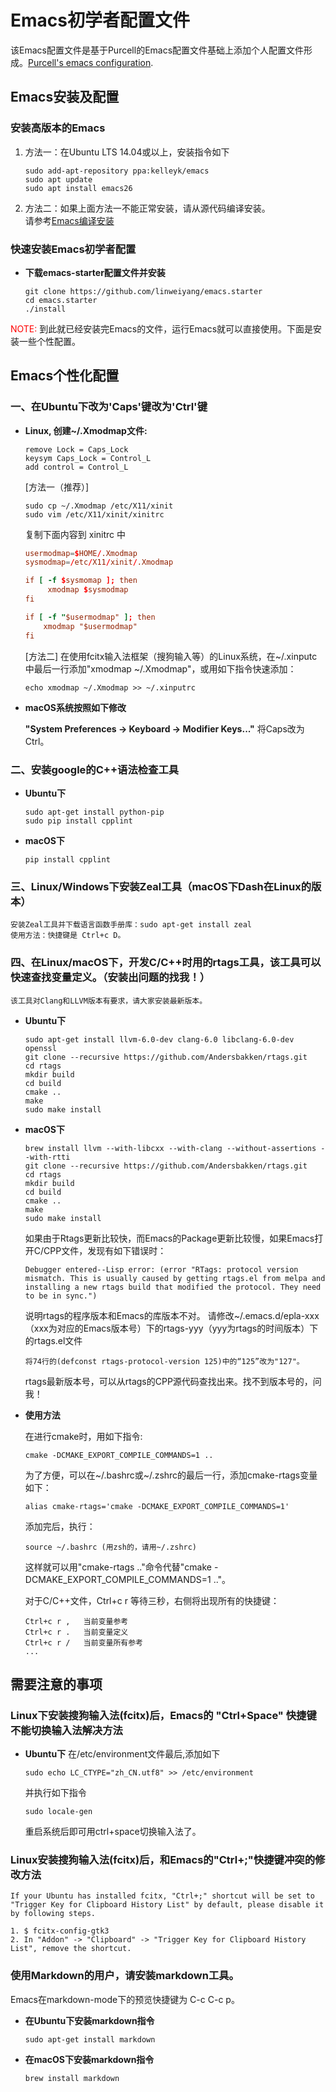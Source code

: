 # Emacs初学者配置文件

该Emacs配置文件是基于Purcell的Emacs配置文件基础上添加个人配置文件形成。[Purcell's emacs configuration](https://github.com/purcell/emacs.d).

## Emacs安装及配置

### 安装高版本的Emacs
1. 方法一：在Ubuntu LTS 14.04或以上，安装指令如下

    ``` shell
    sudo add-apt-repository ppa:kelleyk/emacs
    sudo apt update
    sudo apt install emacs26
    ```

2. 方法二：如果上面方法一不能正常安装，请从源代码编译安装。  
   请参考[Emacs编译安装](http://ubuntuhandbook.org/index.php/2014/10/emacs-24-4-released-install-in-ubuntu-14-04/)

### 快速安装Emacs初学者配置
* **下载emacs-starter配置文件并安装**

    ``` shell
    git clone https://github.com/linweiyang/emacs.starter
    cd emacs.starter
    ./install
    ```

<font color=#ff0000>NOTE:</font> 到此就已经安装完Emacs的文件，运行Emacs就可以直接使用。下面是安装一些个性配置。

## Emacs个性化配置

### 一、在Ubuntu下改为'Caps'键改为'Ctrl'键

- **Linux, 创建~/.Xmodmap文件:**

    ``` xmodmap
    remove Lock = Caps_Lock
    keysym Caps_Lock = Control_L
    add control = Control_L
    ```

    [方法一（推荐）]
    ``` shell
    sudo cp ~/.Xmodmap /etc/X11/xinit
    sudo vim /etc/X11/xinit/xinitrc
    ```
    复制下面内容到 xinitrc 中
    ``` conf
    usermodmap=$HOME/.Xmodmap
    sysmodmap=/etc/X11/xinit/.Xmodmap

    if [ -f $sysmomap ]; then
         xmodmap $sysmodmap
    fi

    if [ -f "$usermodmap" ]; then
        xmodmap "$usermodmap"
    fi 
    ```
    
    [方法二]
    在使用fcitx输入法框架（搜狗输入等）的Linux系统，在~/.xinputc中最后一行添加"xmodmap ~/.Xmodmap"，或用如下指令快速添加：
    ``` shell
    echo xmodmap ~/.Xmodmap >> ~/.xinputrc
    ```

* **macOS系统按照如下修改**
    
    **"System Preferences -> Keyboard -> Modifier Keys..."** 将Caps改为Ctrl。


### 二、安装google的C++语法检查工具 

* **Ubuntu下**

    ``` shell
    sudo apt-get install python-pip
    sudo pip install cpplint
    ```

* **macOS下**

    ``` shell
    pip install cpplint
    ```

### 三、Linux/Windows下安装Zeal工具（macOS下Dash在Linux的版本）

    安装Zeal工具并下载语言函数手册库：sudo apt-get install zeal
    使用方法：快捷键是 Ctrl+c D。

### 四、在Linux/macOS下，开发C/C++时用的rtags工具，该工具可以快速查找变量定义。（安装出问题的找我！）

    该工具对Clang和LLVM版本有要求，请大家安装最新版本。

* **Ubuntu下**

    ``` shell
    sudo apt-get install llvm-6.0-dev clang-6.0 libclang-6.0-dev openssl
    git clone --recursive https://github.com/Andersbakken/rtags.git
    cd rtags
    mkdir build
    cd build
    cmake ..
    make
    sudo make install
    ```
* **macOS下**

    ``` shell
    brew install llvm --with-libcxx --with-clang --without-assertions --with-rtti
    git clone --recursive https://github.com/Andersbakken/rtags.git
    cd rtags
    mkdir build
    cd build
    cmake ..
    make
    sudo make install
    ```
    如果由于Rtags更新比较快，而Emacs的Package更新比较慢，如果Emacs打开C/CPP文件，发现有如下错误时：
    ``` shell
    Debugger entered--Lisp error: (error "RTags: protocol version mismatch. This is usually caused by getting rtags.el from melpa and installing a new rtags build that modified the protocol. They need to be in sync.")
    ``` 
    说明rtags的程序版本和Emacs的库版本不对。
    请修改~/.emacs.d/epla-xxx（xxx为对应的Emacs版本号）下的rtags-yyy（yyy为rtags的时间版本）下的rtags.el文件
    ``` shell
    将74行的(defconst rtags-protocol-version 125)中的“125”改为"127"。
    ```
   rtags最新版本号，可以从rtags的CPP源代码查找出来。找不到版本号的，问我！

* **使用方法**

    在进行cmake时，用如下指令:
    ``` shell
    cmake -DCMAKE_EXPORT_COMPILE_COMMANDS=1 ..
    ```
    为了方便，可以在~/.bashrc或~/.zshrc的最后一行，添加cmake-rtags变量如下：
    ``` shell
    alias cmake-rtags='cmake -DCMAKE_EXPORT_COMPILE_COMMANDS=1'
    ```
    添加完后，执行： 
    ``` shell
    source ~/.bashrc (用zsh的，请用~/.zshrc)
    ```
    这样就可以用"cmake-rtags .."命令代替"cmake -DCMAKE_EXPORT_COMPILE_COMMANDS=1 .."。

    对于C/C++文件，Ctrl+c r 等待三秒，右侧将出现所有的快捷键：
    ``` shell
    Ctrl+c r ,   当前变量参考
    Ctrl+c r .   当前变量定义
    Ctrl+c r /   当前变量所有参考
    ...
    ```
    

## 需要注意的事项

### Linux下安装搜狗输入法(fcitx)后，Emacs的 "Ctrl+Space" 快捷键不能切换输入法解决方法

* **Ubuntu下**
    在/etc/environment文件最后,添加如下
    ``` shell
    sudo echo LC_CTYPE="zh_CN.utf8" >> /etc/environment
    ```

    并执行如下指令

    ``` shell
    sudo locale-gen
    ```
    重启系统后即可用ctrl+space切换输入法了。

### Linux安装搜狗输入法(fcitx)后，和Emacs的"Ctrl+;"快捷键冲突的修改方法
    If your Ubuntu has installed fcitx, "Ctrl+;" shortcut will be set to "Trigger Key for Clipboard History List" by default, please disable it by following steps.

    1. $ fcitx-config-gtk3  
    2. In "Addon" -> "Clipboard" -> "Trigger Key for Clipboard History List", remove the shortcut.  

### 使用Markdown的用户，请安装markdown工具。

Emacs在markdown-mode下的预览快捷键为 C-c C-c p。

* **在Ubuntu下安装markdown指令**

    ``` shell
    sudo apt-get install markdown
    ```

* **在macOS下安装markdown指令**

    ``` shell
    brew install markdown
    ```



